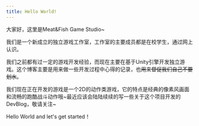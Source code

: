 ```yaml
---
title: Hello World!
---
```


大家好，这里是Meat&Fish Game Studio~

我们是一个新成立的独立游戏工作室，工作室的主要成员都是在校学生，通过网上认识。

我们之前都有过一定的游戏开发经验，而现在主要在基于Unity引擎开发独立游戏。这个博客主要是用来做一些开发过程中心得的记录，也~~用来督促我们自己不要划水~~。

我们现在正在开发的游戏是一个2D的动作类游戏，它的特点是经典的像素风画面和流畅的跑酷战斗动作哦~最近应该会陆陆续续的写一些关于这个项目开发的DevBlog，敬请关注~

Hello World and let's get started！

